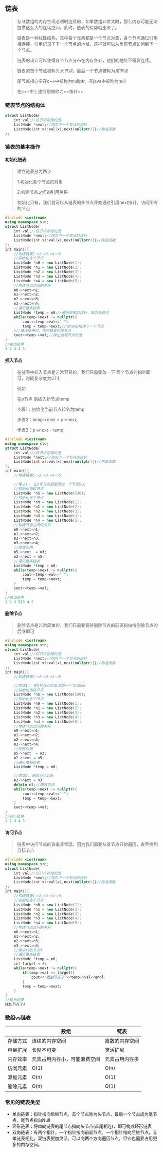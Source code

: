 ## 链表

>
>
>存储数组的内存空间必须时连续的，如果数组非常大时，那么内存可能无法提供这么大的连续空间，此时，链表的优势就出来了。
>
>链表是一种线性结构，其中每个元素都是一个节点对象，各个节点通过引用相连接，引用记录了下一个节点的地址，这样就可以从当前节点访问到下一个节点。
>
>链表的设计可以使得各个节点分布在内存各处，他们的地址不需要连续。

>
>
>链表的首个节点被称为*头节点*，最后一个节点被称为*尾节点*
>
>尾节点指向空在c++中被称为nullptr，在java中被称为null
>
>在c++中上述引用被称为==指针==

### 链表节点的结构体

```c++
struct ListNode{
    int val;//该节点存储的值
    ListNode *next;//指向下一个节点的指针
    ListNode(int x):val(x),next(nullptr){}//构造函数
};
```

### 链表的基本操作

#### 初始化链表

>
>
>建立链表分为两步
>
>1.初始化各个节点的对象
>
>2.构建节点之间的引用关系
>
>初始化只有，我们就可以从链表的头节点开始通过引用next指针，访问所有的节点

```c++
#include <iostream>
using namespace std;
struct ListNode{
    int val;//该节点存储的值
    ListNode *next;//指向下一个节点的指针
    ListNode(int x):val(x),next(nullptr){}//构造函数
};
int main(){
    //构建链表1->2->3->4->5
    //初始化各个节点
    ListNode *n0 = new ListNode(1);
    ListNode *n1 = new ListNode(2);
    ListNode *n2 = new ListNode(3);
    ListNode *n3 = new ListNode(4);
    ListNode *n4 = new ListNode(5);
    //构建节点之间的关系
    n0->next=n1;
    n1->next=n2;
    n2->next=n3;
    n3->next=n4;
    //遍历整条链表
    ListNode *temp = n0;//遍历链表的指针，每次会移动
    while(temp->next != nullptr){
        cout<<temp->val<<" ";
        temp = temp->next;//使temp指向下一个节点
    }//循环结束时，指向链表的尾节点
    cout<<temp->val;//输出为尾节点的值
}
//输出结果
1 2 3 4 5
```

#### 插入节点

>
>
>在链表中插入节点是非常容易的，我们只需要改一下 两个节点的指针即可，时间复杂度为O(1);
>
>例如
>
>在p节点 后插入新节点temp
>
>步骤1：初始化当前节点起名为temp
>
>步骤2：temp->next = p->next;
>
>步骤3：p->next = temp;

```c++
#include <iostream>
using namespace std;
struct ListNode{
    int val;//该节点存储的值
    ListNode *next;//指向下一个节点的指针
    ListNode(int x):val(x),next(nullptr){}//构造函数
};
int main(){
    //构建链表1->2->3->4->5

    //需求1： 在3号几点后面添加一个节点520
    //初始化当前节点
    ListNode *n5 = new ListNode(520);
    //初始化各个节点
    ListNode *n0 = new ListNode(1);
    ListNode *n1 = new ListNode(2);
    ListNode *n2 = new ListNode(3);
    ListNode *n3 = new ListNode(4);
    ListNode *n4 = new ListNode(5);
    //构建节点之间的关系
    n0->next=n1;
    n1->next=n2;
    n2->next=n3;
    n3->next=n4;
    //修改引用
    n5->next  = n3;
    n2->next = n5;
    //遍历整条链表
    ListNode *temp = n0;
    while(temp->next != nullptr){
        cout<<temp->val<<" ";
        temp = temp->next;
    }
    cout<<temp->val;
}
//输出结果
1 2 3 520 4 5
```

#### 删除节点

>
>
>删除节点是非常简单的，我们只需要将待删除节点的前驱指向待删除节点的后继即可

```c++
#include <iostream>
using namespace std;
struct ListNode{
    int val;//该节点存储的值
    ListNode *next;//指向下一个节点的指针
    ListNode(int x):val(x),next(nullptr){}//构造函数
};
int main(){
    //构建链表1->2->3->4->5

    //需求1： 在3号几点后面添加一个节点520
    //初始化当前节点
    ListNode *n5 = new ListNode(520);
    //初始化各个节点
    ListNode *n0 = new ListNode(1);
    ListNode *n1 = new ListNode(2);
    ListNode *n2 = new ListNode(3);
    ListNode *n3 = new ListNode(4);
    ListNode *n4 = new ListNode(5);
    //构建节点之间的关系
    n0->next=n1;
    n1->next=n2;
    n2->next=n3;
    n3->next=n4;
    //修改引用
    n5->next  = n3;
    n2->next = n5;
    //遍历整条链表
    ListNode *temp = n0;

    //需求2: 删除节点520
    n2->next = n3;
    delete n5;//释放空间
    while(temp->next != nullptr){
        cout<<temp->val<<" ";
        temp = temp->next;
    }
    cout<<temp->val;
}
//运行结果
1 2 3 4 5
```

#### 访问节点

>
>
>链表中访问节点的效率非常低，因为我们需要从首节点开始遍历，直至找到目标节点

```c++
#include <iostream>
using namespace std;
struct ListNode{
    int val;//该节点存储的值
    ListNode *next;//指向下一个节点的指针
    ListNode(int x):val(x),next(nullptr){}//构造函数
};
int main(){
    //构建链表1->2->3->4->5
    //初始化各个节点
    ListNode *n0 = new ListNode(1);
    ListNode *n1 = new ListNode(2);
    ListNode *n2 = new ListNode(3);
    ListNode *n3 = new ListNode(4);
    ListNode *n4 = new ListNode(5);
    //构建节点之间的关系
    n0->next=n1;
    n1->next=n2;
    n2->next=n3;
    n3->next=n4;
    //需求找到节点4
    //遍历整条链表
    ListNode *temp = n0;
    int target = 4;
    while(temp->next != nullptr){
        if(temp->val == target){
            cout<<"找到节点了"<<temp->val<<endl;
        }
        temp = temp->next;
    }
}
//输出结果
找到节点了4
```

### 数组vs链表

|          | 数组                         | 链表           |
| -------- | ---------------------------- | -------------- |
| 存储方式 | 连续的内存空间               | 离散的内存空间 |
| 容量扩展 | 长度不可变                   | 灵活扩展       |
| 内存效率 | 元素占用内存小，可能浪费空间 | 元素占用内存多 |
| 访问元素 | O(1)                         | O(n)           |
| 添加元素 | O(n)                         | O(1)           |
| 删除元素 | O(n)                         | O(1)           |

### 常见的链表类型

* 单向链表：指针指向后继节点，首个节点称为头节点，最后一个节点成为尾节点，尾节点指向Null
* 环形链表：将单向链表的尾节点指向头节点(首尾相连)，即可构成环形链表
* 双向链表：有两个指针，一个指针指向前驱节点，一个指针指向后继节点，与单链表相比，双链表更加灵活，可以向两个方向遍历节点，但它也需要占用更多的内存空间。

